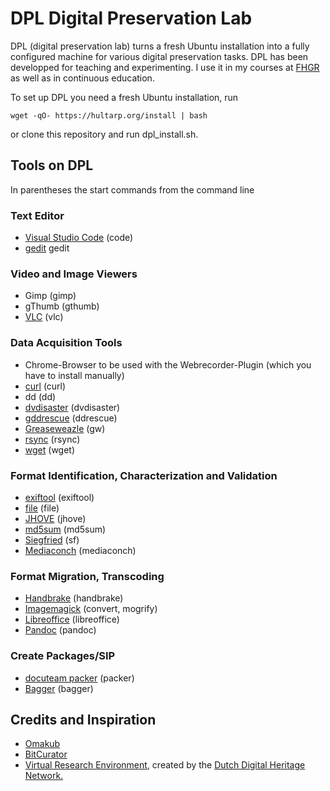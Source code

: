 # DPL Digital Preservation Lab

DPL (digital preservation lab) turns a fresh Ubuntu installation into a fully configured machine for various digital preservation tasks. DPL has been developped for teaching and experimenting. I use it in my courses at [FHGR](https://www.fhgr.ch/en/) as well as in continuous education.

To set up DPL you need a fresh Ubuntu installation, run

````
wget -qO- https://hultarp.org/install | bash
````
or clone this repository and run dpl_install.sh.

## Tools on DPL
In parentheses the start commands from the command line

### Text Editor
- [Visual Studio Code](https://code.visualstudio.com/) (code)
- [gedit](https://apps.gnome.org/TextEditor/) gedit

### Video and Image Viewers
- Gimp (gimp)
- gThumb (gthumb)
- [VLC](https://www.videolan.org/) (vlc)

### Data Acquisition Tools
- Chrome-Browser to be used with the Webrecorder-Plugin (which you have to install manually)
- [curl](https://curl.se/) (curl)
- dd (dd)
- [dvdisaster](https://dvdisaster.jcea.es/) (dvdisaster)
- [gddrescue](https://www.gnu.org/software/ddrescue/ddrescue.html) (ddrescue)
- [Greaseweazle](https://github.com/keirf/greaseweazle) (gw)
- [rsync](https://rsync.samba.org/) (rsync)
- [wget](https://www.gnu.org/software/wget/) (wget)

### Format Identification, Characterization and Validation
- [exiftool](https://exiftool.org/) (exiftool)
- [file](https://manpages.ubuntu.com/manpages/xenial/man1/file.1.html) (file)
- [JHOVE](https://jhove.openpreservation.org/) (jhove)
- [md5sum](https://man7.org/linux/man-pages/man1/md5sum.1.html) (md5sum)
- [Siegfried](https://www.itforarchivists.com/siegfried/) (sf)
- [Mediaconch](https://mediaarea.net/MediaConch) (mediaconch)

### Format Migration, Transcoding
- [Handbrake](https://handbrake.fr/) (handbrake)
- [Imagemagick](https://imagemagick.org/index.php) (convert, mogrify)
- [Libreoffice](https://libreoffice.org/) (libreoffice)
- [Pandoc](https://pandoc.org/) (pandoc)

### Create Packages/SIP
- [docuteam packer](https://docs.docuteam.ch/packer) (packer)
- [Bagger](https://github.com/LibraryOfCongress/bagger) (bagger)

## Credits and Inspiration
- [Omakub](https://omakub.org/)
- [BitCurator](https://github.com/BitCurator)  
- [Virtual Research Environment](https://openpreservation.org/news/virtual-research-environment-1-0-released/), created by the [Dutch Digital Heritage Network.](https://www.netwerkdigitaalerfgoed.nl/en/)



